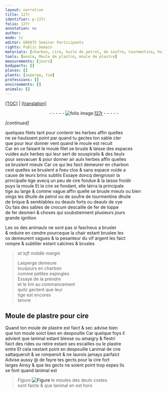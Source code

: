 ```yaml
---
layout: narrative
title: 127r
identifier: p-127r
folio: 127r
annotation: no
author:
mode: tc
editor: GR8975 Seminar Participants
rights: Public Domain
materials: [charbon, cire, huile de petrol, de soufre, tourmentine, huile de brique, eaulx forts, eaulx de vye, crocum, escaille de fer, fer, esmeri, os des animaulx, cendre, chair, os, vif argent, plastre]
tools: [moule, Moule de plastre, moule de plastre]
measurements: [jours]
bodyparts: []
places: []
plants: [asperge, tim]
professions: []
environments: []
animals: []
---
```


 <p><a href="{{ site.baseurl }}/diplomatic/">[TOC]</a> | <a href="{{ site.baseurl }}/texts/p-127r_tl/" target="_blank">[translation]</a></p><div class="folio" align="center">- - - - - <a href="http://gallica.bnf.fr/ark:/12148/btv1b10500001g/f259.image" target="_blank"><img src="https://cu-mkp.github.io/2017-workshop-edition/assets/photo-icon.png" alt="folio image: " style="display:inline-block; margin-bottom:-3px;"/>127r</a> - - - - - </div>  
 
*[continued]*
  
quelques filets tant pour contenir les herbes affin quelles<br/> ne se haulssent point <span class="del">par</span> quand tu gectes ton sable cler<br/> que pour leur donner vent quand le <span class="tl">moule</span> est recuit<br/> Car en ce faisant le <span class="del"><span class="tl">moule</span></span> <span class="add">filet</span> se brusle & laisse des espaces<br/> vuides aulx herbes qui leur sert de souspirails & des lieulx<br/> pour sesvacuer & pour donner air aulx herbes affin quelles<br/> se bruslent mieulx Car ce qui les faict demeurer en <span class="m">charbon</span><br/> cest quelles se bruslent a foeu clos & sans espace vuide a<br/> cause de leurs brins subtils Essaye doncq dengrossir la<br/> principalle tige avecq un peu de <span class="m">cire</span> fondue & la laisse froidir<br/> puys la moule Et la <span class="m">cire</span> se fondant, elle lairra la principale<br/> tige au large & co<span class="exp">mm</span>e vague affin quelle se brusle mieulx ou bien<br/> oings les d<span class="m">huile de petrol</span> ou <span class="m">de soufre</span> <span class="add">de</span> <span class="m">tourmentine</span> d<span class="m">huile<br/> de brique</span> & semblables ou d<span class="m">eaulx forts</span> ou d<span class="m">eaulx de vye</span><br/> Ou fais des sables de <span class="m">crocum</span> d<span class="m">escaille de fer</span> de loppe<br/> de <span class="m">fer</span> d<span class="m">esmeri</span> & choses qui soubstiennent plusieurs <span class="ms"><span class="tmp">jours</span></span><br/> grande ignition
 
 Les <span class="m">os des animaulx</span> ne sont pas si fascheus a brusler<br/> & reduire en <span class="m">cendre</span> pourceque la <span class="m">chair</span> estant bruslee les<br/> <span class="m">os</span> demeurent vagues & la pesanteur du <span class="m">vif argent</span> les faict<br/> rompre & subtilier estant calcines & brusles
 
> *at left middle margin*
> 
> 
>   L<span class="pa">asperge</span> demeure<br/> tousjours en <span class="m">charbon</span><br/> co<span class="exp">mm</span>e petites espingles<br/> Essaye de la prendre<br/> et le <span class="pa">tim</span> au comma<span class="exp">n</span>cem<span class="exp">ent</span><br/> quilz gectent que leur<br/> tige est encores<br/> tenvre
 
 
  

## <span class="tl">Moule de <span class="m">plastre</span></span> pour <span class="m">cire</span>

 
Quand ton <span class="tl">moule de <span class="m">plastre</span></span> est faict & sec advise bien<br/> que ton <span class="tl">moule</span> soict bien en despouille Car quelque foys il<br/> advient que lanimal estant blesse ou amaigry & flestri<br/> faict des rides ou <span class="del">retire</span> estant ses escailles ou le <span class="m">plastre</span><br/> entre Et cela nestant point en despouille Lanimal de <span class="m">cire</span><br/> sattaqueroit & se romperoit & ne laurois jamays parfaict<br/> Advise aussy @ de fayre tes gects pour la <span class="m">cire</span> fort<br/> larges Ainsy & que les gects ne soient point trop espes Ils<br/> se font quand <span class="del">lanimal est</span> 
> *Figure*
> <a href="https://drive.google.com/open?id=0B9-oNrvWdlO5ZFFkT3I4Vmx2em8" target="_blank"><img src="https://cu-mkp.github.io/GR8975-edition/assets/photo-icon.png" alt="Figure" style="display:inline-block; margin-bottom:-3px;"/></a>
 le moules des deulx costes<br/> sont faicts & que lanimal en est hors
 
 
